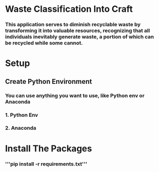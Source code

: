 # Waste Classification Into Craft

### This application serves to diminish recyclable waste by transforming it into valuable resources, recognizing that all individuals inevitably generate waste, a portion of which can be recycled while some cannot.

# Setup

## Create Python Environment

### You can use anything you want to use, like Python env or Anaconda

### 1. Python Env

### 2. Anaconda

# Install The Packages

### '''pip install -r requirements.txt'''
